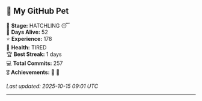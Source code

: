## 🐾 My GitHub Pet

🐣 **Stage:** HATCHLING 😴  
📅 **Days Alive:** 52  
⭐ **Experience:** 178  
💓 **Health:** TIRED  
🏆 **Best Streak:** 1 days  
💻 **Total Commits:** 257  
🎖️ **Achievements:** 🐣 🔄  

*Last updated: 2025-10-15 09:01 UTC*

---
